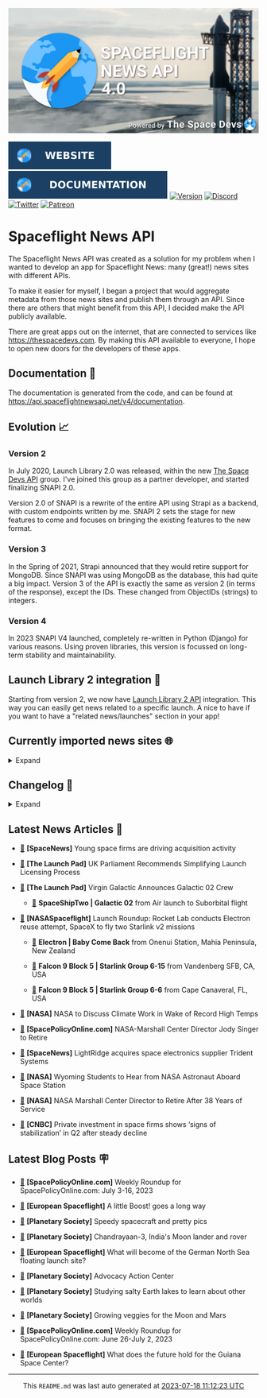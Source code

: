 ![Cover](https://raw.githubusercontent.com/TheSpaceDevs/spaceflightnewsapi/main/.github/profile/assets/snapi_poster.png)

[![Website](https://raw.githubusercontent.com/TheSpaceDevs/spaceflightnewsapi/main/.github/profile/assets/badge_snapi_website.svg)](https://spaceflightnewsapi.net/)
[![Documentation](https://raw.githubusercontent.com/TheSpaceDevs/spaceflightnewsapi/main/.github/profile/assets/badge_snapi_doc.svg)](https://api.spaceflightnewsapi.net/v4/docs)
[![Version](https://img.shields.io/github/v/release/TheSpaceDevs/spaceflightnewsapi?style=for-the-badge)](https://github.com/TheSpaceDevs/spaceflightnewsapi/releases/tag/v4.0.3)
[![Discord](https://img.shields.io/badge/Discord-%237289DA.svg?style=for-the-badge&logo=discord&logoColor=white)](https://discord.gg/p7ntkNA)
[![Twitter](https://img.shields.io/badge/Twitter-%231DA1F2.svg?style=for-the-badge&logo=Twitter&logoColor=white)](https://twitter.com/the_snapi)
[![Patreon](https://img.shields.io/badge/Patreon-F96854?style=for-the-badge&logo=patreon&logoColor=white)](https://www.patreon.com/TheSpaceDevs)

# Spaceflight News API

The Spaceflight News API was created as a solution for my problem when I wanted to develop an app for Spaceflight News: many (great!) news sites with different APIs.

To make it easier for myself, I began a project that would aggregate metadata from those news sites and publish them through an API. Since there are others that might benefit from this API, I decided make the API publicly available.

There are great apps out on the internet, that are connected to services like <https://thespacedevs.com>. By making this API available to everyone, I hope to open new doors for the developers of these apps.

## Documentation 📖

The documentation is generated from the code, and can be found at <https://api.spaceflightnewsapi.net/v4/documentation>.

## Evolution 📈

### Version 2

In July 2020, Launch Library 2.0 was released, within the new <a href="https://thespacedevs.com">The Space Devs API</a> group. I've joined this group as a partner developer, and started finalizing SNAPI 2.0.

Version 2.0 of SNAPI is a rewrite of the entire API using Strapi as a backend, with custom endpoints written by me.
SNAPI 2 sets the stage for new features to come and focuses on bringing the existing features to the new format.

### Version 3

In the Spring of 2021, Strapi announced that they would retire support for MongoDB. Since SNAPI was using MongoDB as the database, this had quite a big impact.
Version 3 of the API is exactly the same as version 2 (in terms of the response), except the IDs. These changed from ObjectIDs (strings) to integers.

### Version 4
In 2023 SNAPI V4 launched, completely re-written in Python (Django) for various reasons.
Using proven libraries, this version is focussed on long-term stability and maintainability.

## Launch Library 2 integration 🚀

Starting from version 2, we now have <a href="https://thespacedevs.com/llapi">Launch Library 2 API</a> integration. This way you can easily get news related to a specific launch.
A nice to have if you want to have a "related news/launches" section in your app!

## Currently imported news sites 🌐

<details>
<summary>Expand</summary>

- AmericaSpace
- Arstechnica
- Blue Origin
- CNBC
- ESA
- ElonX
- Euronews
- European Spaceflight
- Jet Propulsion Laboratory
- NASA
- NASASpaceflight
- National Geographic
- National Space Society
- Phys
- Planetary Society
- Reuters
- Space.com
- SpaceFlight Insider
- SpaceNews
- SpacePolicyOnline.com
- SpaceX
- Spaceflight Now
- SyFy
- TechCrunch
- Teslarati
- The Drive
- The Japan Times
- The Launch Pad
- The National
- The New York Times
- The Space Devs
- The Space Review
- The Verge
- The Wall Street Journal
- United Launch Alliance
- Virgin Galactic


</details>

## Changelog 📝
<details>
<summary>Expand</summary>

# V4.0.0

- Rewritten in Python and Django.

# V3.4.0

- Package updates
- Sentry fixes

# V3.0.0

- Package updates

### V3.2.0

- Various Sentry issues fixed

### V3.1.0

- Strapi updates
- Sentry updates
- Admin interface updates

### V3.0.0

- Switch to use Postgres as database

### V2.3.0

- The lost "article per (LL2) event" endpoint is back
- Changed the G4L logo on the site
- Added Sentry again, via the new Strapi plugin
- Changed from amqplib to amqp-connection-manager
- Updated to Strapi 3.5.3

### v2.2.0

- Dependency updates
- Code cleanup
- Admin side of things

### v2.1.0

- Backend changes on how new content is processed
- Package updates

### v2.0.0

- Complete rewrite of the app, focusing on existing features

</details>



## Latest News Articles 📰
- <a href="https://spacenews.com/young-space-firms-are-driving-acquisition-activity/" >🔗</a> **[SpaceNews]** Young space firms are driving acquisition activity


- <a href="https://tlpnetwork.com/news/2023/07/uk-parliament-recommends-simplifying-launch-licensing-process" >🔗</a> **[The Launch Pad]** UK Parliament Recommends Simplifying Launch Licensing Process


- <a href="https://tlpnetwork.com/news/2023/07/virgin-galactic-announces-galactic-02-crew" >🔗</a> **[The Launch Pad]** Virgin Galactic Announces Galactic 02 Crew


  - <a href="https://go4liftoff.com/launch/id/6229654f-e7ea-4d97-80f7-0195161e8645" >🚀</a> **SpaceShipTwo | Galactic 02** from Air launch to Suborbital flight



- <a href="https://www.nasaspaceflight.com/2023/07/launch-roundup-071723/" >🔗</a> **[NASASpaceflight]** Launch Roundup: Rocket Lab conducts Electron reuse attempt, SpaceX to fly two Starlink v2 missions


  - <a href="https://go4liftoff.com/launch/id/e2651bb4-c42c-4fd8-b11a-bf7df7036c89" >🚀</a> **Electron | Baby Come Back** from Onenui Station, Mahia Peninsula, New Zealand

  - <a href="https://go4liftoff.com/launch/id/9e94b0b7-d88b-4cdf-9793-acdec5850613" >🚀</a> **Falcon 9 Block 5 | Starlink Group 6-15** from Vandenberg SFB, CA, USA

  - <a href="https://go4liftoff.com/launch/id/c407b340-49e6-447a-b872-8441618f0ec7" >🚀</a> **Falcon 9 Block 5 | Starlink Group 6-6** from Cape Canaveral, FL, USA



- <a href="http://www.nasa.gov/press-release/nasa-to-discuss-climate-work-in-wake-of-record-high-temps" >🔗</a> **[NASA]** NASA to Discuss Climate Work in Wake of Record High Temps


- <a href="https://spacepolicyonline.com/news/nasa-marshall-center-director-jody-singer-to-retire/" >🔗</a> **[SpacePolicyOnline.com]** NASA-Marshall Center Director Jody Singer to Retire


- <a href="https://spacenews.com/lightridge-acquires-space-electronics-supplier-trident-systems/" >🔗</a> **[SpaceNews]** LightRidge acquires space electronics supplier Trident Systems


- <a href="http://www.nasa.gov/press-release/wyoming-students-to-hear-from-nasa-astronaut-aboard-space-station" >🔗</a> **[NASA]** Wyoming Students to Hear from NASA Astronaut Aboard Space Station


- <a href="http://www.nasa.gov/press-release/nasa-marshall-center-director-to-retire-after-38-years-of-service" >🔗</a> **[NASA]** NASA Marshall Center Director to Retire After 38 Years of Service


- <a href="https://www.cnbc.com/2023/07/17/space-investing-q2-report-signs-of-stabilizing.html" >🔗</a> **[CNBC]** Private investment in space firms shows ‘signs of stabilization’ in Q2 after steady decline




## Latest Blog Posts 🪧

- <a href="https://spacepolicyonline.com/news/weekly-roundup-for-spacepolicyonline-com-july-3-16-2023/" >🔗</a> **[SpacePolicyOnline.com]** Weekly Roundup for SpacePolicyOnline.com: July 3-16, 2023


- <a href="https://europeanspaceflight.substack.com/p/a-little-boost-goes-a-long-way" >🔗</a> **[European Spaceflight]** A little Boost! goes a long way


- <a href="https://www.planetary.org/the-downlink/speedy-spacecraft-and-pretty-pics" >🔗</a> **[Planetary Society]** Speedy spacecraft and pretty pics


- <a href="https://www.planetary.org/space-missions/chandrayaan-3" >🔗</a> **[Planetary Society]** Chandrayaan-3, India's Moon lander and rover


- <a href="https://europeanspaceflight.substack.com/p/what-will-become-of-the-german-north" >🔗</a> **[European Spaceflight]** What will become of the German North Sea floating launch site?


- <a href="https://www.planetary.org/advocacy-action-center" >🔗</a> **[Planetary Society]** Advocacy Action Center


- <a href="https://www.planetary.org/sci-tech/studying-salty-earth-lakes" >🔗</a> **[Planetary Society]** Studying salty Earth lakes to learn about other worlds


- <a href="https://www.planetary.org/sci-tech/growing-veggies-moon-mars" >🔗</a> **[Planetary Society]** Growing veggies for the Moon and Mars


- <a href="https://spacepolicyonline.com/news/weekly-roundup-for-spacepolicyonline-com-june-26-july-2-2023/" >🔗</a> **[SpacePolicyOnline.com]** Weekly Roundup for SpacePolicyOnline.com: June 26-July 2, 2023


- <a href="https://europeanspaceflight.substack.com/p/what-does-the-future-hold-for-the" >🔗</a> **[European Spaceflight]** What does the future hold for the Guiana Space Center?




<hr>
  <div align="center">
  This <code>README.md</code> was last auto generated at <a href="https://www.timeanddate.com/worldclock/fixedtime.html?iso=20230718T111223">2023-07-18 11:12:23 UTC</a>
  <br>
</div>